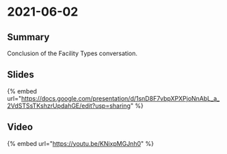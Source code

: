 # 2021-06-02

## Summary

Conclusion of the Facility Types conversation.

## Slides

{% embed url="https://docs.google.com/presentation/d/1snD8F7vbpXPXPjoNnAbL_a_2VdSTSsTKshzrUpdahGE/edit?usp=sharing" %}

## Video

{% embed url="https://youtu.be/KNixpMGJnh0" %}
